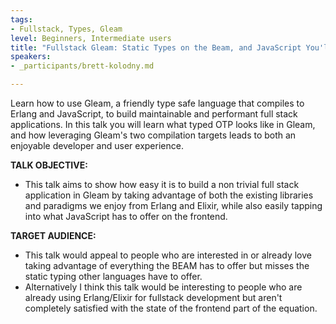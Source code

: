 ```yaml
---
tags:
- Fullstack, Types, Gleam
level: Beginners, Intermediate users
title: "Fullstack Gleam: Static Types on the Beam, and JavaScript You'll Love"
speakers:
- _participants/brett-kolodny.md

---
```

Learn how to use Gleam, a friendly type safe language that compiles to Erlang and JavaScript, to build maintainable and performant full stack applications. In this talk you will learn what typed OTP looks like in Gleam, and how leveraging Gleam's two compilation targets leads to both an enjoyable developer and user experience.

**TALK OBJECTIVE:**
- This talk aims to show how easy it is to build a non trivial full stack application in Gleam by taking advantage of both the existing libraries and paradigms we enjoy from Erlang and Elixir, while also easily tapping into what JavaScript has to offer on the frontend.

**TARGET AUDIENCE:**
- This talk would appeal to people who are interested in or already love taking advantage of everything the BEAM has to offer but misses the static typing other languages have to offer.
- Alternatively I think this talk would be interesting to people who are already using Erlang/Elixir for fullstack development but aren't completely satisfied with the state of the frontend part of the equation.